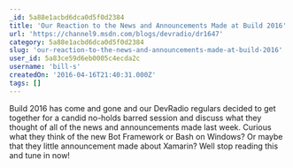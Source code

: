 ```yaml
---
_id: 5a88e1acbd6dca0d5f0d2384
title: 'Our Reaction to the News and Announcements Made at Build 2016'
url: 'https://channel9.msdn.com/blogs/devradio/dr1647'
category: 5a88e1acbd6dca0d5f0d2384
slug: 'our-reaction-to-the-news-and-announcements-made-at-build-2016'
user_id: 5a83ce59d6eb0005c4ecda2c
username: 'bill-s'
createdOn: '2016-04-16T21:40:31.000Z'
tags: []
---
```


Build 2016 has come and gone and our DevRadio regulars decided to get together for a candid no-holds barred session and discuss what they thought of all of the news and announcements made last week. Curious what they think of the new Bot Framework or Bash on Windows? Or maybe that they little announcement made about Xamarin? Well stop reading this and tune in now!
